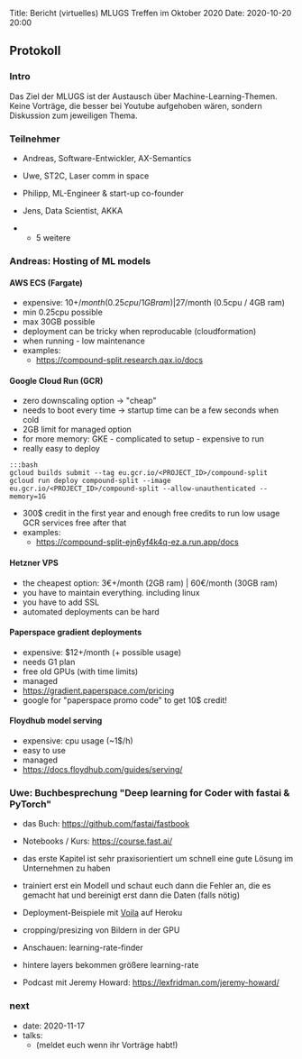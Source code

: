 Title: Bericht (virtuelles) MLUGS Treffen im Oktober 2020
Date: 2020-10-20 20:00

## Protokoll

### Intro

Das Ziel der MLUGS ist der Austausch über Machine-Learning-Themen.
Keine Vorträge, die besser bei Youtube aufgehoben wären, sondern Diskussion zum jeweiligen Thema.

### Teilnehmer

- Andreas, Software-Entwickler, AX-Semantics
- Uwe, ST2C, Laser comm in space
- Philipp, ML-Engineer & start-up co-founder
- Jens, Data Scientist, AKKA

- + 5 weitere


### Andreas: Hosting of ML models

#### AWS ECS (Fargate)

- expensive: 10+$/month (0.25cpu / 1GB ram) | 27$/month (0.5cpu / 4GB ram)
- min 0.25cpu possible
- max 30GB possible
- deployment can be tricky when reproducable (cloudformation)
- when running - low maintenance
- examples:
    - <https://compound-split.research.qax.io/docs>


#### Google Cloud Run (GCR)

- zero downscaling option -> "cheap"
- needs to boot every time -> startup time can be a few seconds when cold
- 2GB limit for managed option
- for more memory: GKE - complicated to setup - expensive to run
- really easy to deploy

```
:::bash
gcloud builds submit --tag eu.gcr.io/<PROJECT_ID>/compound-split
gcloud run deploy compound-split --image eu.gcr.io/<PROJECT_ID>/compound-split --allow-unauthenticated --memory=1G
```

- 300$ credit in the first year and enough free credits to run low usage GCR services free after that
- examples:
    - <https://compound-split-ejn6yf4k4q-ez.a.run.app/docs>


#### Hetzner VPS

- the cheapest option: 3€+/month (2GB ram) | 60€/month (30GB ram)
- you have to maintain everything. including linux
- you have to add SSL
- automated deployments can be hard


#### Paperspace gradient deployments

- expensive: $12+/month (+ possible usage)
- needs G1 plan
- free old GPUs (with time limits)
- managed
- <https://gradient.paperspace.com/pricing>
- google for "paperspace promo code" to get 10$ credit!


#### Floydhub model serving

- expensive: cpu usage (~1$/h)
- easy to use
- managed
- <https://docs.floydhub.com/guides/serving/>


### Uwe: Buchbesprechung "Deep learning for Coder with fastai & PyTorch"

- das Buch: <https://github.com/fastai/fastbook>
- Notebooks / Kurs: <https://course.fast.ai/>

- das erste Kapitel ist sehr praxisorientiert um schnell eine gute Lösung im Unternehmen zu haben
- trainiert erst ein Modell und schaut euch dann die Fehler an, die es gemacht hat und bereinigt erst dann die Daten (falls nötig)
- Deployment-Beispiele mit [Voila](https://voila.readthedocs.io/) auf Heroku
- cropping/presizing von Bildern in der GPU
- Anschauen: learning-rate-finder
- hintere layers bekommen größere learning-rate

- Podcast mit Jeremy Howard: <https://lexfridman.com/jeremy-howard/>


### next

- date: 2020-11-17
- talks:
  - (meldet euch wenn ihr Vorträge habt!)
